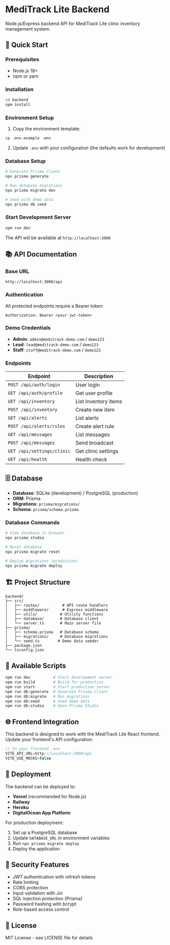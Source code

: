 # MediTrack Lite Backend

Node.js/Express backend API for MediTrack Lite clinic inventory management system.

## 🚀 Quick Start

### Prerequisites
- Node.js 18+ 
- npm or yarn

### Installation

```bash
cd backend
npm install
```

### Environment Setup

1. Copy the environment template:
```bash
cp .env.example .env
```

2. Update `.env` with your configuration (the defaults work for development)

### Database Setup

```bash
# Generate Prisma client
npx prisma generate

# Run database migrations
npx prisma migrate dev

# Seed with demo data
npx prisma db seed
```

### Start Development Server

```bash
npm run dev
```

The API will be available at `http://localhost:3000`

## 📚 API Documentation

### Base URL
```
http://localhost:3000/api
```

### Authentication
All protected endpoints require a Bearer token:
```
Authorization: Bearer <your-jwt-token>
```

### Demo Credentials
- **Admin**: `admin@meditrack-demo.com` / `demo123`
- **Lead**: `lead@meditrack-demo.com` / `demo123`
- **Staff**: `staff@meditrack-demo.com` / `demo123`

### Endpoints

| Endpoint | Description |
|----------|-------------|
| `POST /api/auth/login` | User login |
| `GET /api/auth/profile` | Get user profile |
| `GET /api/inventory` | List inventory items |
| `POST /api/inventory` | Create new item |
| `GET /api/alerts` | List alerts |
| `POST /api/alerts/rules` | Create alert rule |
| `GET /api/messages` | List messages |
| `POST /api/messages` | Send broadcast |
| `GET /api/settings/clinic` | Get clinic settings |
| `GET /api/health` | Health check |

## 🗄️ Database

- **Database**: SQLite (development) / PostgreSQL (production)
- **ORM**: Prisma
- **Migrations**: `prisma/migrations/`
- **Schema**: `prisma/schema.prisma`

### Database Commands

```bash
# View database in browser
npx prisma studio

# Reset database
npx prisma migrate reset

# Deploy migrations (production)
npx prisma migrate deploy
```

## 🏗️ Project Structure

```
backend/
├── src/
│   ├── routes/          # API route handlers
│   ├── middleware/      # Express middleware
│   ├── utils/          # Utility functions
│   ├── database/       # Database client
│   └── server.ts       # Main server file
├── prisma/
│   ├── schema.prisma   # Database schema
│   ├── migrations/     # Database migrations
│   └── seed.ts        # Demo data seeder
├── package.json
└── tsconfig.json
```

## 🔧 Available Scripts

```bash
npm run dev          # Start development server
npm run build        # Build for production
npm run start        # Start production server
npm run db:generate  # Generate Prisma client
npm run db:migrate   # Run migrations
npm run db:seed      # Seed demo data
npm run db:studio    # Open Prisma Studio
```

## 🌐 Frontend Integration

This backend is designed to work with the MediTrack Lite React frontend. Update your frontend's API configuration:

```typescript
// In your frontend .env
VITE_API_URL=http://localhost:3000/api
VITE_USE_MOCKS=false
```

## 🚀 Deployment

The backend can be deployed to:
- **Vercel** (recommended for Node.js)
- **Railway**
- **Heroku**
- **DigitalOcean App Platform**

For production deployment:
1. Set up a PostgreSQL database
2. Update `DATABASE_URL` in environment variables
3. Run `npx prisma migrate deploy`
4. Deploy the application

## 🔐 Security Features

- JWT authentication with refresh tokens
- Rate limiting
- CORS protection
- Input validation with Joi
- SQL injection protection (Prisma)
- Password hashing with bcrypt
- Role-based access control

## 📝 License

MIT License - see LICENSE file for details